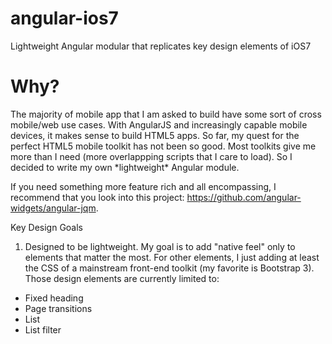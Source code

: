 angular-ios7
============

Lightweight Angular modular that replicates key design elements of iOS7

<h1>Why?</h1>
The majority of mobile app that I am asked to build have some sort of cross mobile/web use cases. With AngularJS and increasingly capable mobile devices, it makes sense to build HTML5 apps. So far, my quest for the perfect HTML5 mobile toolkit has not been so good. Most toolkits give me more than I need (more overlappping scripts that I care to load). So I decided to write my own *lightweight* Angular module.

If you need something more feature rich and all encompassing, I recommend that you look into this project: https://github.com/angular-widgets/angular-jqm.

Key Design Goals
1. Designed to be lightweight. My goal is to add "native feel" only to elements that matter the most. For other elements, I just adding at least the CSS of a mainstream front-end toolkit (my favorite is Bootstrap 3). Those design elements are currently limited to:
- Fixed heading
- Page transitions
- List
- List filter
